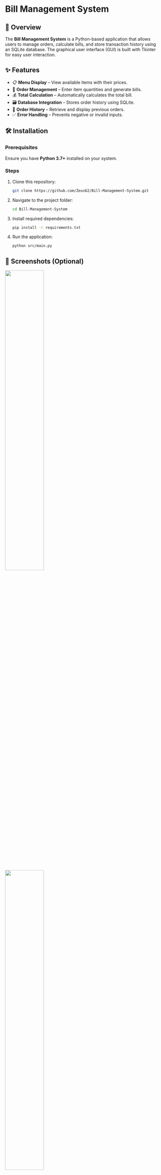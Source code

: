 # Bill Management System

## 📌 Overview

The **Bill Management System** is a Python-based application that allows users to manage orders, calculate bills, and store transaction history using an SQLite database. The graphical user interface (GUI) is built with Tkinter for easy user interaction.

## ✨ Features

- 📋 **Menu Display** – View available items with their prices.
- 🛒 **Order Management** – Enter item quantities and generate bills.
- 💰 **Total Calculation** – Automatically calculates the total bill.
- 🗃 **Database Integration** – Stores order history using SQLite.
- 📜 **Order History** – Retrieve and display previous orders.
- ✅ **Error Handling** – Prevents negative or invalid inputs.

## 🛠 Installation

### Prerequisites

Ensure you have **Python 3.7+** installed on your system.

### Steps

1. Clone this repository:
   ```sh
   git clone https://github.com/Zeus62/Bill-Management-System.git
   ```
2. Navigate to the project folder:
   ```sh
   cd Bill-Management-System
   ```
3. Install required dependencies:
   ```sh
   pip install -r requirements.txt
   ```
4. Run the application:
   ```sh
   python src/main.py
   ```

## 📸 Screenshots (Optional)

<image src= "https://github.com/Zeus62/Bill-Management-System/ScreenShots/1.png" width ="50%" height = "50%" />
<image src= "https://github.com/Zeus62/Bill-Management-System/ScreenShots/1.png" width ="50%" height = "50%" />

## ⚙️ Technologies Used

- **Python** – Core programming language.
- **Tkinter** – GUI framework.
- **SQLite** – Database for storing orders.

## 📝 License

This project is licensed under the [MIT License](LICENSE).
---

**Feel free to contribute and enhance the project! 🚀**

i need to add a screen shot for the project so add it

 
